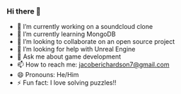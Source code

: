 ### Hi there 👋

- 🔭 I’m currently working on a soundcloud clone
- 🌱 I’m currently learning MongoDB
- 👯 I’m looking to collaborate on an open source project
- 🤔 I’m looking for help with Unreal Engine
- 💬 Ask me about game development
- 📫 How to reach me: jacoberichardson7@gmail.com
- 😄 Pronouns: He/Him
- ⚡ Fun fact: I love solving puzzles!!


